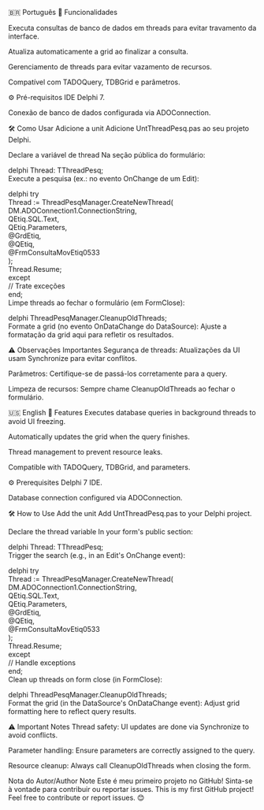 🇧🇷 Português
📌 Funcionalidades

Executa consultas de banco de dados em threads para evitar travamento da interface.

Atualiza automaticamente a grid ao finalizar a consulta.

Gerenciamento de threads para evitar vazamento de recursos.

Compatível com TADOQuery, TDBGrid e parâmetros.

⚙️ Pré-requisitos
IDE Delphi 7.

Conexão de banco de dados configurada via ADOConnection.

🛠 Como Usar
Adicione a unit
Adicione UntThreadPesq.pas ao seu projeto Delphi.

Declare a variável de thread
Na seção pública do formulário:

delphi
Thread: TThreadPesq;  
Execute a pesquisa (ex.: no evento OnChange de um Edit):

delphi
try  
  Thread := ThreadPesqManager.CreateNewThread(  
    DM.ADOConnection1.ConnectionString,  
    QEtiq.SQL.Text,  
    QEtiq.Parameters,  
    @GrdEtiq,  
    @QEtiq,  
    @FrmConsultaMovEtiq0533  
  );  
  Thread.Resume;  
except  
  // Trate exceções  
end;  
Limpe threads ao fechar o formulário (em FormClose):

delphi
ThreadPesqManager.CleanupOldThreads;  
Formate a grid (no evento OnDataChange do DataSource):
Ajuste a formatação da grid aqui para refletir os resultados.

⚠️ Observações Importantes
Segurança de threads: Atualizações da UI usam Synchronize para evitar conflitos.

Parâmetros: Certifique-se de passá-los corretamente para a query.

Limpeza de recursos: Sempre chame CleanupOldThreads ao fechar o formulário.

🇺🇸 English
📌 Features
Executes database queries in background threads to avoid UI freezing.

Automatically updates the grid when the query finishes.

Thread management to prevent resource leaks.

Compatible with TADOQuery, TDBGrid, and parameters.

⚙️ Prerequisites
Delphi 7 IDE.

Database connection configured via ADOConnection.

🛠 How to Use
Add the unit
Add UntThreadPesq.pas to your Delphi project.

Declare the thread variable
In your form's public section:

delphi
Thread: TThreadPesq;  
Trigger the search (e.g., in an Edit's OnChange event):

delphi
try  
  Thread := ThreadPesqManager.CreateNewThread(  
    DM.ADOConnection1.ConnectionString,  
    QEtiq.SQL.Text,  
    QEtiq.Parameters,  
    @GrdEtiq,  
    @QEtiq,  
    @FrmConsultaMovEtiq0533  
  );  
  Thread.Resume;  
except  
  // Handle exceptions  
end;  
Clean up threads on form close (in FormClose):

delphi
ThreadPesqManager.CleanupOldThreads;  
Format the grid (in the DataSource's OnDataChange event):
Adjust grid formatting here to reflect query results.

⚠️ Important Notes
Thread safety: UI updates are done via Synchronize to avoid conflicts.

Parameter handling: Ensure parameters are correctly assigned to the query.

Resource cleanup: Always call CleanupOldThreads when closing the form.

Nota do Autor/Author Note
Este é meu primeiro projeto no GitHub! Sinta-se à vontade para contribuir ou reportar issues.
This is my first GitHub project! Feel free to contribute or report issues. 😊
